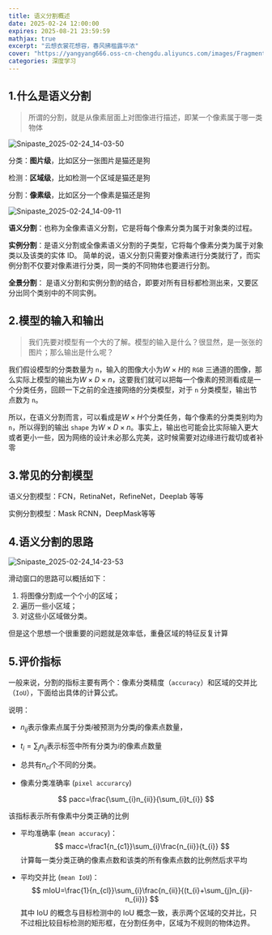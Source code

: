 ```yaml
---
title: 语义分割概述
date: 2025-02-24 12:00:00
expires: 2025-08-21 23:59:59
mathjax: true
excerpt: "云想衣裳花想容，春风拂槛露华浓"
cover: "https://yangyang666.oss-cn-chengdu.aliyuncs.com/images/Fragment_7_4k_a51f7.jpg"
categories: 深度学习
---
```




## 1.什么是语义分割

> 所谓的分割，就是从像素层面上对图像进行描述，即某一个像素属于哪一类物体

![Snipaste_2025-02-24_14-03-50](https://yangyang666.oss-cn-chengdu.aliyuncs.com/images/Snipaste_2025-02-24_14-03-50.png)

分类：**图片级**，比如区分一张图片是猫还是狗

检测：**区域级**，比如检测一个区域是猫还是狗

分割：**像素级**，比如区分一个像素是猫还是狗







![Snipaste_2025-02-24_14-09-11](https://yangyang666.oss-cn-chengdu.aliyuncs.com/images/Snipaste_2025-02-24_14-09-11.png)



**语义分割**：也称为全像素语义分割，它是将每个像素分类为属于对象类的过程。

**实例分割**：是语义分割或全像素语义分割的子类型，它将每个像素分类为属于对象类以及该类的实体 ID。
简单的说，语义分割只需要对像素进行分类就行了，而实例分割不仅要对像素进行分类，同一类的不同物体也要进行分割。

**全景分割**： 是语义分割和实例分割的结合，即要对所有目标都检测出来，又要区分出同个类别中的不同实例。





## 2.模型的输入和输出

> 我们先要对模型有一个大的了解。模型的输入是什么？很显然，是一张张的图片；那么输出是什么呢？

我们假设模型的分类数量为 `n`，输入的图像大小为$W\times H$的 `RGB` 三通道的图像，那么实际上模型的输出为$W\times D \times n$，这要我们就可以把每一个像素的预测看成是一个分类任务，回顾一下之前的全连接网络的分类模型，对于 `n` 分类模型，输出节点数为 `n`。



所以，在语义分割而言，可以看成是$W\times H$个分类任务，每个像素的分类类别均为 `n`，所以得到的输出 `shape` 为$W\times D \times n$。事实上，输出也可能会比实际输入更大或者更小一些，因为网络的设计未必那么完美，这时候需要对边缘进行裁切或者补零





## 3.常见的分割模型

语义分割模型：FCN，RetinaNet，RefineNet，Deeplab 等等

实例分割模型：Mask RCNN，DeepMask等等





## 4.语义分割的思路



![Snipaste_2025-02-24_14-23-53](https://yangyang666.oss-cn-chengdu.aliyuncs.com/images/Snipaste_2025-02-24_14-23-53.png)



滑动窗口的思路可以概括如下：

1. 将图像分割成一个个小的区域；
2. 遍历一些小区域；
3. 对这些小区域做分类。

但是这个思想一个很重要的问题就是效率低，重叠区域的特征反复计算



## 5.评价指标

一般来说，分割的指标主要有两个：像素分类精度（`accuracy`）和区域的交并比（`IoU`），下面给出具体的计算公式。

说明：

- $n_{ij}$表示像素点属于分类$i$被预测为分类$j$的像素点数量，
- $t_i=\sum_{j}n_{ij}$表示标签中所有分类为$i$的像素点数量
- 总共有$n_{cl}$个不同的分类。



- 像素分类准确率 (`pixel accurarcy`)

$$
pacc=\frac{\sum_{i}n_{ii}}{\sum_{i}t_{i}}
$$

该指标表示所有像素中分类正确的比例





- 平均准确率 (`mean accuracy`)：
  $$
  macc=\frac1{n_{c1}}\sum_{i}\frac{n_{ii}}{t_{i}}
  $$
  计算每一类分类正确的像素点数和该类的所有像素点数的比例然后求平均

- 平均交并比 (`mean IoU`)：
  $$
  mIoU=\frac{1}{n_{cl}}\sum_{i}\frac{n_{ii}}{(t_{i}+\sum_{j}n_{ji}-n_{ii})}
  $$
  其中 IoU 的概念与目标检测中的 IoU 概念一致，表示两个区域的交并比，只不过相比较目标检测的矩形框，在分割任务中，区域为不规则的物体边界。





